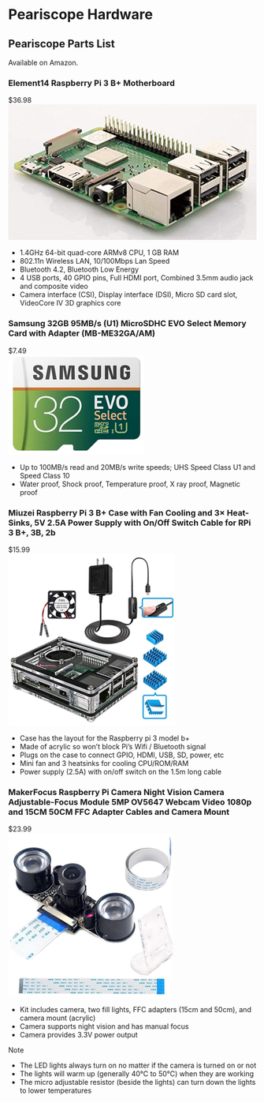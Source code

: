 # Peariscope Hardware

## Peariscope Parts List

Available on Amazon.

### Element14 Raspberry Pi 3 B+ Motherboard
$36.98  
![Raspberry Pi 3 B+](raspberry_pi_3_B+.png)
- 1.4GHz 64-bit quad-core ARMv8 CPU, 1 GB RAM
- 802.11n Wireless LAN, 10/100Mbps Lan Speed
- Bluetooth 4.2, Bluetooth Low Energy
- 4 USB ports, 40 GPIO pins, Full HDMI port, Combined 3.5mm audio jack and composite video
- Camera interface (CSI), Display interface (DSI), Micro SD card slot, VideoCore IV 3D graphics core

### Samsung 32GB 95MB/s (U1) MicroSDHC EVO Select Memory Card with Adapter (MB-ME32GA/AM)
$7.49  
![Micro SD Card](micro_sd_card.png)
- Up to 100MB/s read and 20MB/s write speeds; UHS Speed Class U1 and Speed Class 10
- Water proof, Shock proof, Temperature proof, X ray proof, Magnetic proof

### Miuzei Raspberry Pi 3 B+ Case with Fan Cooling and 3× Heat-Sinks, 5V 2.5A Power Supply with On/Off Switch Cable for RPi 3 B+, 3B, 2b
$15.99  
![Raspberry Pi Case Kit](raspberry_pi_case_kit.png)
- Case has the layout for the Raspberry pi 3 model b+
- Made of acrylic so won’t block Pi’s Wifi / Bluetooth signal
- Plugs on the case to connect GPIO, HDMI, USB, SD, power, etc
- Mini fan and 3 heatsinks for cooling CPU/ROM/RAM
- Power supply (2.5A) with on/off switch on the 1.5m long cable

### MakerFocus Raspberry Pi Camera Night Vision Camera Adjustable-Focus Module 5MP OV5647 Webcam Video 1080p and 15CM 50CM FFC Adapter Cables and Camera Mount
$23.99  
![Night Vision Camera](night_vision_camera.png)
- Kit includes camera, two fill lights, FFC adapters (15cm and 50cm), and camera mount (acrylic)
- Camera supports night vision and has manual focus
- Camera provides 3.3V power output

Note
- The LED lights always turn on no matter if the camera is turned on or not
- The lights will warm up (generally 40℃ to 50℃) when they are working
- The micro adjustable resistor (beside the lights) can turn down the lights to lower temperatures

